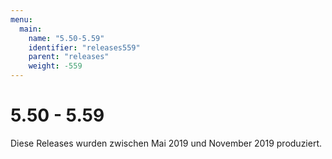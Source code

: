 ```yaml
---
menu:
  main:
    name: "5.50-5.59"
    identifier: "releases559"
    parent: "releases"
    weight: -559
---
```


# 5.50 - 5.59

Diese Releases wurden zwischen Mai 2019 und November 2019 produziert.

